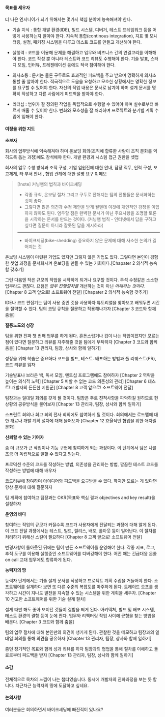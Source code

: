 
#### 목표를 세우자

더 나은 엔지니어가 되기 위해서는 몇가지 핵심 분야에 능숙해져야 한다.

- 기술 지식 : 통합 개발 환경(IDE), 빌드 시스템, 디버거, 테스트 프레임워크 등을 어떻게 사용하는지 알아야 한다. 지속적 통합(continous integration), 지표 및 모니터링, 설정, 패키징 시스템을 다루고 테스트 코드를 만들고 개선해야 한다.

- 실행력 : 코드를 이용해 문제를 해결하고 업무와 비즈니스 간의 연결고리를 이해해야 한다. 코드 작성 뿐 아니라 테스트와 코드 리뷰도 수행해야 한다. 기술 발표, 스터디 모임, 인터뷰, 프레젠테이션 등에도 적극 참여해야 한다.

- 의사소통 : 문서는 물론 구두로도 효과적인 피드백을 주고 받으며 명확하게 의사소통할 줄 알아야 한다. 적극적으로 도움을 요청하고 모호한 상황에서는 명확한 정보를 요구할 수 있어야 한다. 자신의 작업 내용은 문서로 남겨야 하며 설계 문서를 명확히 작성하고 다른 사람에게 피드백을 받아야 한다.

- 리더십 : 범위가 잘 정의된 작업을 독립적으로 수행할 수 있어야 하며 실수로부터 빠르게 배울 수 있어야 한다. 변화와 모호성을 잘 처리하며 프로젝트와 분기별 계획 수립에 임해야 한다.

#### 여정을 위한 지도

**초보자**

회사의 업무방식에 익숙해져야 하며 온보딩 회의(조직에 합류한 사람이 조직 문화를 익히도록 돕는 과정)에도 참석해야 한다. 개발 환경과 시스템 접근 권한을 셋업

회사의 업무 수행 방식과 조직 구성, 기업 임원진에 대한 안내, 담당 직무, 인력 구성, 보고체계, 타 부서 안내 , 협업 관계에 대한 설명 요구 & 메모

> [!note] 커닝햄의 법칙과 바이크셰딩
> 
> - 각종 규칙, 온보딩 절차 그리고 구두로 전해지는 팀의 전통들은 문서화하는 것이 좋다.
> - 그렇다면 많은 의견과 수정 제안을 받게 될텐데 이것에 개인적인 감정을 이입하지 않아도 된다. 염두할 점은 완벽한 문서가 아닌 주요사항을 조명할 토론을 시작하는 문서를 만드는 것이다. (커닝햄 범칙 - 인터넷에서 답을 구하고 싶다면 질문이 아니라 잘못된 답을 게시하라)
> ---
> - 바이크셰딩(bike-shedding) 중요하지 않은 문제에 대해 사소한 논의가 길어지는 것

온보딩 시스템이 마련된 기업도 있지만 그렇지 않은 기업도 있다. 그렇다면 본인이 경험한 셋업 과정을 문서화시켜 온보딩을 만들 수 있는 기회이다.[Chapater 2 의식적 능숙함 갖추기] 

그런 다음엔 작은 규모의 작업을 시작하게 되거나 요구할 것이다. 주석 수정같은 소소한 업무라도 괜찮다. 요점은 *업무 진행절차를* 개선하는 것이 아닌 *이해하는 것이다.* [Chapter 8 고객 앞으로! 소프트웨어 전달] 
[Chapater 2 의식적 능숙함 갖추기] 

IDE나 코드 편집기는 팀이 사용 중인 것을 사용하자 튜토리얼을 찾아보고 배워두면 시간을 절약할 수 있다. 팀의 코딩 규칙을 질문하고 적용해나가자
[Chapter 3 코드와 함께 춤을]

**질풍노도의 성장**

팀을 위한 진짜 첫 번째 업무를 하게 된다. 혼돈스럽거나 겁이 나는 작업이겠지만 모르는 점이 있다면 질문하고 리뷰를 자주해줄 것을 팀에게 부탁하자
[Chapter 3 코드와 함께 춤을]
[Chapter 13 관리자, 팀장, 상사와 함께 일하기]

성장을 위해 학습은 중요하다 코드를 빌드, 테스트. 배포하는 방법과 풀 리퀘스트(PR), 코드 리뷰를 읽자

기술발표나 브라운 백, 독서 모임, 멘토십 프로그램에도 참여하자
[Chapter 2 역략을 높이는 의식적 노력]
[Chapter 5 피할 수 없는 코드 의존성의 관리]
[Chapter 6 테스트! 개발자의 든든한 지원군]
[Chapter 8 고객 앞으로! 소프트웨어 전달]

팀장과는 일대일 회의를 갖게 될 것이다. 팀장은 주로 진척사항을 파악하길 원하므로 현상황의 공유방식을 물어보자
[Chapter 13 관리자, 팀장, 상사와 함께 일하기]

스프린트 회의나 회고 회의 전사 회의에도 참여하게 될 것이다. 회의에서는 로드맵에 대한 개료나 개발 계획 절차에 대해 물어보자
[Chapter 12 효율적인 협업을 위한 애자일 문화]


**신뢰할 수 있는 기여자**

좀 더 규모가 큰 작업이나 기능 구현에 참여하게 되는 과정이다.
이 단계에서 팀은 나를 조금 더 독립적으로 일할 수 있다고 믿는다. 

프로덕션 수준의 코드를 작성하는 방법, 의존성을 관리하는 방법, 깔끔한 테스트 코드를 작성하는 방법에 대해 배우자

코드리뷰에 참여하며 아이디어와 피드백을 요구받을 수 있다. 하지만 모르는 게 있다면 항상 문제에 대해 질문하자

팀 계획에 참여하고 팀장과는 OKR(목표와 핵심 결과 objectives and key result)을 설정하자

**운영의 바다**

참여하는 작업의 규모가 커질수록 코드가 사용자에게 전달되는 과정에 대해 알게 된다. 이 코드 전달 과정에서는 테스트, 빌드, 릴리스, 배포, 롤아웃 등이 일어난다. 
이 절차를 처리하기 위해선 스킬이 필요하다 [Chapter 8 고객 앞으로! 소프트웨어 전달]

변경사항이 롤아웃된 뒤에는 팀이 만든 소프트웨어를 운영해야 한다. 각종 지표, 로그, 추적 도구를 이용해 실행중인 소프트웨어를 디버깅해야 한다. 어떤 때는 긴급대응 온콜 on call 교대 업무에도 합류하게 된다.

**능력자의 땅**

능력자 단계에서는 기술 설계 문서를 작성하고 프로젝트 계획 수립을 거들어야 한다. 소프트웨어를 설계하다 보면 또 다른 수준의 복잡도를 마주하게 된다. 트레이드 오프를 생각하고 시간이 지나도 발전을 지속할 수 있는 시스템을 위한 계획을 세우자. [Chapter 10 견고한 소프트웨어를 위한 기술 설계 절차]

설계 때만 해도 좋아 보이던 것들이 결함을 띄게 된다. 아키텍처, 빌드 및 배포 시스템, 테스트 환경의 결함 등이 눈에 띈다. 업무와 리팩터링 작업 사이에 균형을 찾는 방법을 배운다. [Chapter 3 코드와 함께 춤을]

팀의 업무 절차에 대해 본인만의 의견이 생기게 된다. 관찰한 것을 메모하고 팀장과의 일대일 회의를 통해 의견을 공유하자 [Chapter 13 관리자, 팀장, 상사와 함께 일하기]

좀던 장기적인 목표와 함께 성과 리뷰를 하자 팀장과의 협업을 통해 절차를 이해하고 돌료로부터 피드백을 받자 [Chapter 13 관리자, 팀장, 상사와 함께 일하기]


#### 소감

전체적으로 목차의 느낌이 나는 챕터였습니다. 동시에 개발자의 진화과정을 보는 듯 합니다. 차근차근 능력자의 땅에 도달하고 싶네요.

#### 논의사항

여러분들은 회의하면서 바이크셰딩에 빠진적이 있나요?

